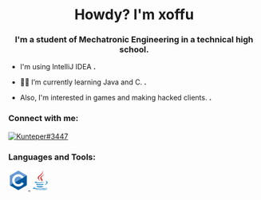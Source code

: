<h1 align="center">Howdy? I'm xoffu</h1>
<h3 align="center">I'm a student of Mechatronic Engineering in a technical high school.</h3>

- I'm using IntelliJ IDEA **.**

- 👨‍💻 I’m currently learning Java and C. **.**

- Also, I'm interested in games and making hacked clients. **.**

<h3 align="left">Connect with me:</h3>
<p align="left">
<a href="https://discord.gg/Kunteper#3447" target="blank"><img align="center" src="https://raw.githubusercontent.com/rahuldkjain/github-profile-readme-generator/master/src/images/icons/Social/discord.svg" alt="Kunteper#3447" height="30" width="40" /></a>
</p>

<h3 align="left">Languages and Tools:</h3>
<p align="left"> <a href="https://www.cprogramming.com/" target="_blank" rel="noreferrer"> <img src="https://raw.githubusercontent.com/devicons/devicon/master/icons/c/c-original.svg" alt="c" width="40" height="40"/> </a> <a href="https://www.java.com" target="_blank" rel="noreferrer"> <img src="https://raw.githubusercontent.com/devicons/devicon/master/icons/java/java-original.svg" alt="java" width="40" height="40"/> </a> </p>

